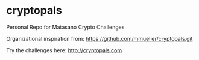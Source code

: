 # cryptopals
Personal Repo for Matasano Crypto Challenges

Organizational inspiration from: https://github.com/mmueller/cryptopals.git

Try the challenges here: http://cryptopals.com
